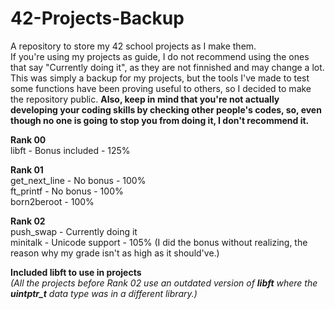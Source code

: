 # 42-Projects-Backup
A repository to store my 42 school projects as I make them.  
If you're using my projects as guide, I do not recommend using the ones that say "Currently doing it", as they are not finnished and may change a lot. This was simply a backup for my projects, but the tools I've made to test some functions have been proving useful to others, so I decided to make the repository public. **Also, keep in mind that you're not actually developing your coding skills by checking other people's codes, so, even though no one is going to stop you from doing it, I don't recommend it.**  

**Rank 00**  
libft - Bonus included - 125%  

**Rank 01**  
get_next_line - No bonus - 100%  
ft_printf - No bonus - 100%  
born2beroot - 100%

**Rank 02**  
push_swap - Currently doing it  
minitalk - Unicode support - 105% (I did the bonus without realizing, the reason why my grade isn't as high as it should've.)

**Included libft to use in projects**  
*(All the projects before Rank 02 use an outdated version of **libft** where the **uintptr_t** data type was in a different library.)*  
